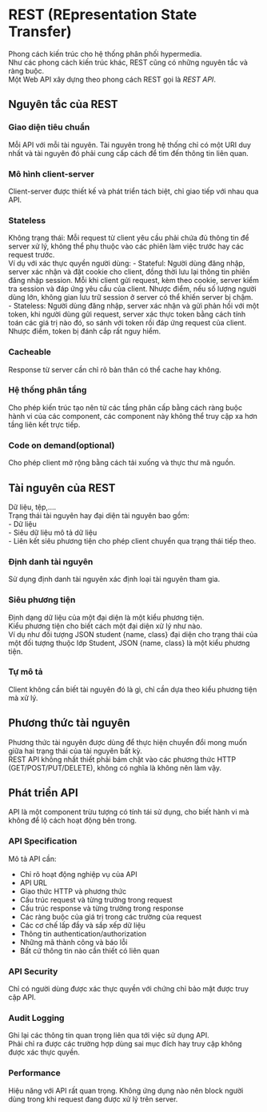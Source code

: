 # REST (REpresentation State Transfer)  
Phong cách kiến trúc cho hệ thống phân phối hypermedia.  
Như các phong cách kiến trúc khác, REST cũng có những nguyên tắc và ràng buộc.  
Một Web API xây dựng theo phong cách REST gọi là *REST API*.  
## Nguyên tắc của REST  
### Giao diện tiêu chuẩn  
Mỗi API với mỗi tài nguyên. Tài nguyên trong hệ thống chỉ có một URI duy nhất và tài nguyên đó phải cung cấp cách để tìm đến thông tin liên quan.  
### Mô hình client-server  
Client-server được thiết kế và phát triển tách biệt, chỉ giao tiếp với nhau qua API.  
### Stateless  
Không trạng thái: Mỗi request từ client yêu cầu phải chứa đủ thông tin để server xử lý, không thể phụ thuộc vào các phiên làm việc trước hay các request trước.  
Ví dụ với xác thực quyền người dùng:
	- Stateful: Người dùng đăng nhập, server xác nhận và đặt cookie cho client, đồng thời lưu lại thông tin phiên đăng nhập session. Mỗi khi client gửi request, kèm theo cookie, server kiểm tra session và đáp ứng yêu cầu của client. Nhược điểm, nếu số lượng người dùng lớn, không gian lưu trữ session ở server có thể khiến server bị chậm.  
	- Stateless: Người dùng đăng nhập, server xác nhận và gửi phản hồi với một token, khi người dùng gửi request, server xác thực token bằng cách tính toán các giá trị nào đó, so sánh với token rồi đáp ứng request của client. Nhược điểm, token bị đánh cắp rất nguy hiểm.  
### Cacheable  
Response từ server cần chỉ rõ bản thân có thể cache hay không.  
### Hệ thống phân tầng  
Cho phép kiến trúc tạo nên từ các tầng phân cấp bằng cách ràng buộc hành vi của các component, các component này không thể truy cập xa hơn tầng liên kết trực tiếp.  
### Code on demand(optional)  
Cho phép client mở rộng bằng cách tải xuống và thực thư mã nguồn.  

## Tài nguyên của REST  
Dữ liệu, tệp,....  
Trạng thái tài nguyên hay đại diện tài nguyên bao gồm:  
	- Dữ liệu  
	- Siêu dữ liệu mô tả dữ liệu  
	- Liên kết siêu phương tiện cho phép client chuyển qua trạng thái tiếp theo.  
### Định danh tài nguyên  
Sử dụng định danh tài nguyên xác định loại tài nguyên tham gia.  
### Siêu phương tiện  
Định dạng dữ liệu của một đại diện là một kiểu phương tiện.  
Kiểu phương tiện cho biết cách một đại diện xử lý như nào.  
Ví dụ như đối tượng JSON student {name, class} đại diện cho trạng thái của một đối tượng thuộc lớp Student, JSON {name, class} là một kiểu phương tiện.  
### Tự mô tả  
Client không cần biết tài nguyên đó là gì, chỉ cần dựa theo kiểu phương tiện mà xử lý.  

## Phương thức tài nguyên  
Phương thức tài nguyên được dùng để thực hiện chuyển đổi mong muốn giữa hai trạng thái của tài nguyên bất kỳ.  
REST API không nhất thiết phải bám chặt vào các phương thức HTTP (GET/POST/PUT/DELETE), không có nghĩa là không nên làm vậy.  

## Phát triển API  
API là một component trừu tượng có tính tái sử dụng, cho biết hành vi mà không để lộ cách hoạt động bên trong.  
### API Specification  
Mô tả API cần:  
- Chỉ rõ hoạt động nghiệp vụ của API  
- API URL  
- Giao thức HTTP và phương thức  
- Cấu trúc request và từng trường trong request  
- Cấu trúc response và từng trường trong response  
- Các ràng buộc của giá trị trong các trường của request  
- Các cơ chế lấp đầy và sắp xếp dữ liệu  
- Thông tin authentication/authorization  
- Những mã thành công và báo lỗi  
- Bất cứ thông tin nào cần thiết có liên quan  
### API Security  
Chỉ có người dùng được xác thực quyền với chứng chỉ bảo mật được truy cập API.  
### Audit Logging  
Ghi lại các thông tin quan trọng liên qua tới việc sử dụng API.  
Phải chỉ ra được các trường hợp dùng sai mục đích hay truy cập không được xác thực quyền.  
### Performance  
Hiệu năng với API rất quan trọng. Không ứng dụng nào nên block người dùng trong khi request đang được xử lý trên server.  
